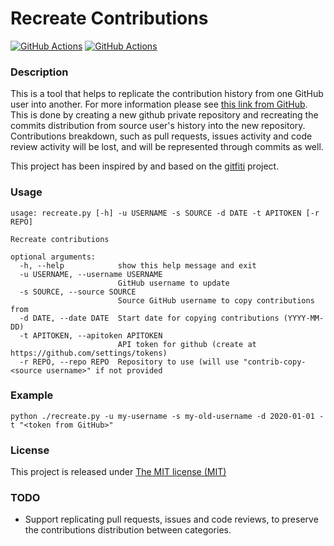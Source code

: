 # Recreate Contributions

[![GitHub Actions](https://github.com/baruchoxman/recreate-contributions/actions/workflows/test.yml/badge.svg)](https://github.com/baruchoxman/recreate-contributions/actions)
[![GitHub Actions](https://codecov.io/gh/baruchoxman/recreate-contributions/branch/main/graph/badge.svg)](https://codecov.io/gh/baruchoxman/recreate-contributions)

### Description

This is a tool that helps to replicate the contribution history from one GitHub user into another.
For more information please see [this link from GitHub](https://docs.github.com/en/account-and-profile/setting-up-and-managing-your-github-profile/managing-contribution-graphs-on-your-profile).
This is done by creating a new github private repository and recreating the commits distribution from source user's history into the new repository.
Contributions breakdown, such as pull requests, issues activity and code review activity will be lost, and will be represented through commits as well.

This project has been inspired by and based on the [gitfiti](https://github.com/gelstudios/gitfiti) project.

### Usage

```shell
usage: recreate.py [-h] -u USERNAME -s SOURCE -d DATE -t APITOKEN [-r REPO]

Recreate contributions

optional arguments:
  -h, --help            show this help message and exit
  -u USERNAME, --username USERNAME
                        GitHub username to update
  -s SOURCE, --source SOURCE
                        Source GitHub username to copy contributions from
  -d DATE, --date DATE  Start date for copying contributions (YYYY-MM-DD)
  -t APITOKEN, --apitoken APITOKEN
                        API token for github (create at https://github.com/settings/tokens)
  -r REPO, --repo REPO  Repository to use (will use "contrib-copy-<source username>" if not provided
```

### Example

```shell
python ./recreate.py -u my-username -s my-old-username -d 2020-01-01 -t "<token from GitHub>"
```

### License

This project is released under [The MIT license (MIT)](http://opensource.org/licenses/MIT)

### TODO

- Support replicating pull requests, issues and code reviews, to preserve the contributions distribution between categories.
